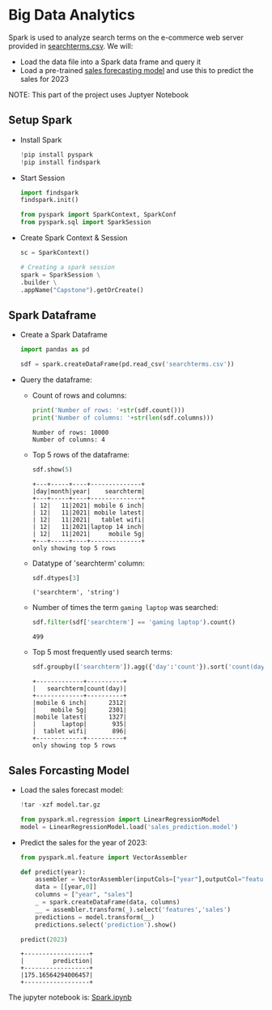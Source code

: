# Big Data Analytics

Spark is used to analyze search terms on the e-commerce web server provided in [searchterms.csv](https://github.com/Sidkian/SoftCart-Data-Engineering-Project/blob/master/Big%20Data%20Analytics/searchterms.csv). We will:

* Load the data file into a Spark data frame and query it
* Load a pre-trained [sales forecasting model](https://github.com/Sidkian/SoftCart-Data-Engineering-Project/blob/master/Big%20Data%20Analytics/model.tar.gz) and use this to predict the sales for 2023

NOTE: This part of the project uses Juptyer Notebook

## Setup Spark

* Install Spark

    ```python
    !pip install pyspark
    !pip install findspark
    ```

* Start Session

    ```python
    import findspark
    findspark.init()

    from pyspark import SparkContext, SparkConf
    from pyspark.sql import SparkSession
    ```

* Create Spark Context & Session

    ```python
    sc = SparkContext()

    # Creating a spark session
    spark = SparkSession \
    .builder \
    .appName("Capstone").getOrCreate()
    ```

## Spark Dataframe

* Create a Spark Dataframe

    ```python
    import pandas as pd

    sdf = spark.createDataFrame(pd.read_csv('searchterms.csv'))
    ```

* Query the dataframe:

    * Count of rows and columns:

        ```python
        print('Number of rows: '+str(sdf.count()))
        print('Number of columns: '+str(len(sdf.columns)))
        ```
        ```
        Number of rows: 10000
        Number of columns: 4
        ```

    * Top 5 rows of the dataframe:

        ```python
        sdf.show(5)
        ```
        ```
        +---+-----+----+--------------+
        |day|month|year|    searchterm|
        +---+-----+----+--------------+
        | 12|   11|2021| mobile 6 inch|
        | 12|   11|2021| mobile latest|
        | 12|   11|2021|   tablet wifi|
        | 12|   11|2021|laptop 14 inch|
        | 12|   11|2021|     mobile 5g|
        +---+-----+----+--------------+
        only showing top 5 rows
        ```

    * Datatype of 'searchterm' column:

        ```python
        sdf.dtypes[3]
        ```
        ```
        ('searchterm', 'string')
        ```

    * Number of times the term `gaming laptop` was searched:

        ```python
        sdf.filter(sdf['searchterm'] == 'gaming laptop').count()
        ```
        ```
        499
        ```
    
    * Top 5 most frequently used search terms:

        ```python
        sdf.groupby(['searchterm']).agg({'day':'count'}).sort('count(day)',ascending=False).show(5)
        ```
        ```
        +-------------+----------+
        |   searchterm|count(day)|
        +-------------+----------+
        |mobile 6 inch|      2312|
        |    mobile 5g|      2301|
        |mobile latest|      1327|
        |       laptop|       935|
        |  tablet wifi|       896|
        +-------------+----------+
        only showing top 5 rows
        ```

## Sales Forcasting Model

* Load the sales forecast model:

    ```python
    !tar -xzf model.tar.gz

    from pyspark.ml.regression import LinearRegressionModel
    model = LinearRegressionModel.load('sales_prediction.model')
    ```

* Predict the sales for the year of 2023:

    ```python
    from pyspark.ml.feature import VectorAssembler

    def predict(year):
        assembler = VectorAssembler(inputCols=["year"],outputCol="features")
        data = [[year,0]]
        columns = ["year", "sales"]
        _ = spark.createDataFrame(data, columns)
        __ = assembler.transform(_).select('features','sales')
        predictions = model.transform(__)
        predictions.select('prediction').show()

    predict(2023)
    ```
    ```
    +------------------+
    |        prediction|
    +------------------+
    |175.16564294006457|
    +------------------+
    ```

The jupyter notebook is: [Spark.ipynb](https://github.com/Sidkian/SoftCart-Data-Engineering-Project/blob/master/Big%20Data%20Analytics/Spark.ipynb)